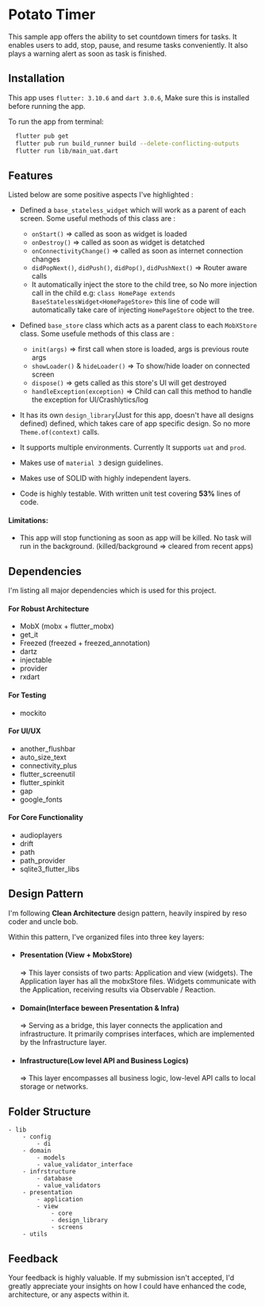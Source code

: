 
# Potato Timer

This sample app offers the ability to set countdown timers for tasks. It enables users to add, stop, pause, and resume tasks conveniently. It also plays a warning alert as soon as task is finished.


## Installation

This app uses `flutter: 3.10.6` and `dart 3.0.6`, Make sure this is installed before running the app.

To run the app from terminal:

```bash
  flutter pub get
  flutter pub run build_runner build --delete-conflicting-outputs
  flutter run lib/main_uat.dart
```
## Features
Listed below are some positive aspects I've highlighted :

* Defined a `base_stateless_widget` which will work as a parent of each screen. Some useful methods of this class are :
  - `onStart()` => called as soon as widget is loaded
  - `onDestroy()` => called as soon as widget is detatched
  - `onConnectivityChange()` => called as soon as internet connection changes
  - `didPopNext()`, `didPush()`, `didPop()`, `didPushNext()` => Router aware calls
  - It automatically inject the store to the child tree, so No more injection call in the child e.g: `class HomePage extends BaseStatelessWidget<HomePageStore>` this line of code will automatically take care of injecting `HomePageStore` object to the tree.

* Defined `base_store` class which acts as a parent class to each `MobXStore` class. Some usefule methods of this class are :
  - `init(args)` => first call when store is loaded, args is previous route args
  - `showLoader()` & `hideLoader()` => To show/hide loader on connected screen
  - `dispose()` => gets called as this store's UI will get destroyed
  - `handleException(exception)` => Child can call this method to handle the exception for UI/Crashlytics/log
* It has its own `design_library`(Just for this app, doesn't  have all designs defined) defined, which takes care of app specific design. So no more `Theme.of(context)` calls.
* It supports multiple environments. Currently It supports `uat` and `prod`.
* Makes use of `material 3` design guidelines.
* Makes use of SOLID with highly independent layers.
* Code is highly testable. With written unit test covering **53%** lines of code.

#### Limitations:
* This app will stop functioning as soon as app will be killed. No task will run in the background. (killed/background => cleared from recent apps)

## Dependencies

I'm listing all major dependencies which is used for this project.

#### For Robust Architecture
* MobX (mobx + flutter_mobx)
* get_it
* Freezed (freezed + freezed_annotation)
* dartz
* injectable
* provider
* rxdart

#### For Testing
* mockito

#### For UI/UX
* another_flushbar
* auto_size_text
* connectivity_plus
* flutter_screenutil
* flutter_spinkit
* gap
* google_fonts

#### For Core Functionality
* audioplayers
* drift
* path
* path_provider
* sqlite3_flutter_libs

## Design Pattern
I'm following **Clean Architecture** design pattern, heavily inspired by reso coder and uncle bob.

Within this pattern, I've organized files into three key layers:
* #### Presentation (View + MobxStore)

  => This layer consists of two parts: Application and view (widgets). The Application layer has all the mobxStore files. Widgets communicate with the Application, receiving results via Observable / Reaction.
* #### Domain(Interface beween Presentation & Infra)

  => Serving as a bridge, this layer connects the application and infrastructure. It primarily comprises interfaces, which are implemented by the Infrastructure layer.
* #### Infrastructure(Low level API and Business Logics)

  => This layer encompasses all business logic, low-level API calls to local storage or networks.

## Folder Structure

    - lib 
        - config 
            - di  
        - domain  
            - models  
            - value_validator_interface 
        - infrstructure 
            - database 
            - value_validators 
        - presentation 
            - application 
            - view 
                - core 
                - design_library 
                - screens 
        - utils 

## Feedback

Your feedback is highly valuable. If my submission isn't accepted, I'd greatly appreciate your insights on how I could have enhanced the code, architecture, or any aspects within it.